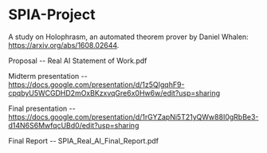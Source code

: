 # SPIA-Project

A study on Holophrasm, an automated theorem prover by Daniel Whalen: https://arxiv.org/abs/1608.02644.

Proposal -- Real AI Statement of Work.pdf

Midterm presentation -- https://docs.google.com/presentation/d/1z5QIgqhF9-cpqbyU5WCGDHD2mOxBKzxvqGre6x0Hw6w/edit?usp=sharing

Final presentation -- https://docs.google.com/presentation/d/1rGYZapNi5T21yQWw88I0gRbBe3-d14N6S6MwfqcUBd0/edit?usp=sharing

Final Report -- SPIA_Real_AI_Final_Report.pdf      
